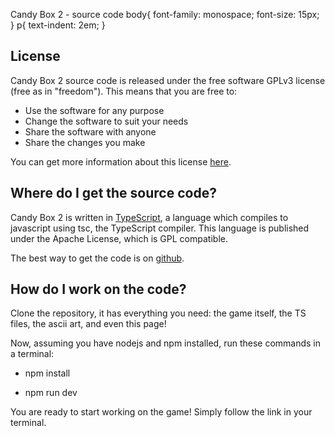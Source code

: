 Candy Box 2 - source code  body{ font-family: monospace; font-size: 15px; } p{ text-indent: 2em; }

License
-------

Candy Box 2 source code is released under the free software GPLv3 license (free as in "freedom"). This means that you are free to:  

*   Use the software for any purpose
*   Change the software to suit your needs
*   Share the software with anyone
*   Share the changes you make

You can get more information about this license [here](https://www.gnu.org/copyleft/gpl.html).

Where do I get the source code?
-------------------------------

Candy Box 2 is written in [TypeScript](https://en.wikipedia.org/wiki/TypeScript), a language which compiles to javascript using tsc, the TypeScript compiler. This language is published under the Apache License, which is GPL compatible.

The best way to get the code is on [github](https://github.com/Gawaak/candybox2).

How do I work on the code?
--------------------------

Clone the repository, it has everything you need: the game itself, the TS files, the ascii art, and even this page!

Now, assuming you have nodejs and npm installed, run these commands in a terminal:  

*   npm install
  
*   npm run dev
  

You are ready to start working on the game! Simply follow the link in your terminal.
